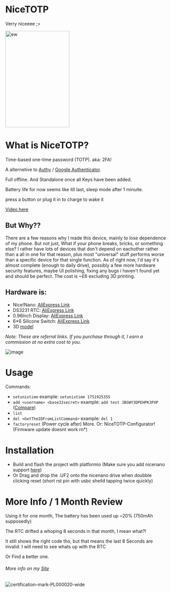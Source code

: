 
# NiceTOTP

Verry niceeee ;>

<img width="200" height="300" alt="ew" src="https://github.com/user-attachments/assets/44ae206d-7d15-4607-9325-636519ae4e47" />


# What is NiceTOTP?

Time-based one-time password (TOTP). aka: 2FA!

A alternetive to [Authy](https://www.authy.com/) / [Google Authenticator](https://play.google.com/store/apps/details?id=com.google.android.apps.authenticator2). 

Full offline. And Standalone once all Keys have been added.

Battery life for now seems like itll last, sleep mode after 1 minuite.

press a button or plug it in to charge to wake it

[Video here](https://www.youtube.com/watch?v=sLiadPXk7rc)

## But Why?? 

There are a few reasons why I made this device, mainly to lose dependence of my phone. But not just, What if your phone breaks, bricks, or something else? I rather have lots of devices that don't depend on eachother rather than a all in one for that reason, plus most "universal" stuff performs worse than a specific device for that single function. As of right now, I'd say it's almost complete (enough to daily drive), possibly a few more hardware security features, maybe UI polishing, fixing any bugs i haven't found yet and should be perfect. The cost is ~£6 excluding 3D printing.

## Hardware is:
+ Nice!Nano: [AliExpress Link](https://s.click.aliexpress.com/e/_omlmCuu)
+ DS3231 RTC: [AliExpress Link](https://s.click.aliexpress.com/e/_omVV4ia)
+ 0.96Inch Display: [AliExpress Link](https://s.click.aliexpress.com/e/_ooXwYgq)
+ 6*6 Silicone Switch: [AliExpress Link](https://s.click.aliexpress.com/e/_oDcs8Wa)
+ 3D [model](https://www.thingiverse.com/thing:7087241)

*Note: These are referral links. If you purchase through it, I earn a commission at no extra cost to you.*

![image](https://github.com/user-attachments/assets/e60bd7d0-8f01-4dfb-97a4-499b21477dde)


# Usage
Commands:
- `setunixtime` example: `setunixtime 1751925355` 
- `add <username> <base32secret>` example: `add test JBSWY3DPEHPK3PXP` ([Compare](https://totp.danhersam.com/?secret=JBSWY3DPEHPK3PXP))
- `list`
- `del <GetTheIDFromListCommand>` example: `del 1`
- `factoryreset` (Power cycle after)
More.
Or: NiceTOTP-Configurator! (Firmware update doesnt work rn*)

# Installation
+ Build and flash the project with platformio (Make sure you add nicenano support [here](https://github.com/ICantMakeThings/Nicenano-NRF52-Supermini-PlatformIO-Support))
+ Or Drag and drop the .UF2 onto the nicenano drive when doubble clicking reset (short rst pin with usbc sheild tapping twice quickly)

# More Info / 1 Month Review
Using it for one month, The battery has been used up ~20% (750mAh supposedly)

The RTC drifted a whoping 8 seconds in that month, I mean what?!

It still shows the right code tho, but that means the last 8 Seconds are invalid. I will need to see whats up with the RTC

Or Find a better one.

###### More info on my [Site](https://icmt.cc/p/nicetotp/)

![certification-mark-PL000020-wide](https://github.com/user-attachments/assets/abe0bc33-e4d6-4658-8217-302497127993)
